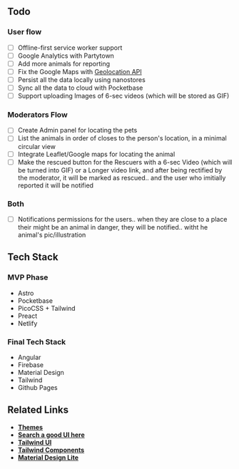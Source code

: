 ## Todo
### User flow 
- [ ] Offline-first service worker support
- [ ] Google Analytics with Partytown
- [ ] Add more animals for reporting
- [ ] Fix the Google Maps with [Geolocation API](https://levelup.video/tutorials/exploring-browser-apis/geolocation)
- [ ] Persist all the data locally using nanostores
- [ ] Sync all the data to cloud with Pocketbase
- [ ] Support uploading Images of 6-sec videos (which will be stored as GIF)

### Moderators Flow
- [ ] Create Admin panel for locating the pets
- [ ] List the animals in order of closes to the person's location, in a minimal circular view
- [ ] Integrate Leaflet/Google maps for locating the animal
- [ ] Make the rescued button for the Rescuers with a 6-sec Video (which will be turned into GIF) or a Longer video link, and after being rectified by the moderator, it will be marked as rescued.. and the user who imitially reported it will be notified

### Both
- [ ] Notifications permissions for the users.. when they are close to a place their might be an animal in danger, they will be notified.. witht he animal's pic/illustration

## Tech Stack

### MVP Phase
- Astro
- Pocketbase
- PicoCSS + Tailwind
- Preact
- Netlify

### Final Tech Stack
- Angular
- Firebase
- Material Design
- Tailwind
- Github Pages


## Related Links
- [**Themes**](https://palettify.co/themes)
- [**Search a good UI here**](https://uxcrush.com)
- [**Tailwind UI**](https://tailwind-template-santosharron.netlify.app)
- [**Tailwind Components**](https://hyperui.dev)
- [**Material Design Lite**](https://getmdl.io)


